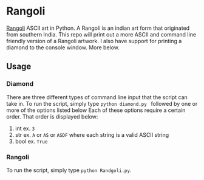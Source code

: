 # Rangoli

[Rangoli](https://en.wikipedia.org/wiki/Rangoli) ASCII art in Python.
A Rangoli is an indian art form that originated from southern India.
This repo will print out a more ASCII and command line friendly version of a Rangoli artwork.
I also have support for printing a diamond to the console window.
More below.

## Usage

### Diamond
There are three different types of command line input that the script can take in.
To run the script, simply type `python diamond.py ` followed by one or more of the options listed below
Each of these options require a certain order.
That order is displayed below:

1. int ex. `3`
2. str ex. `A` or `AS` or `ASDF` where each string is a valid ASCII string
3. bool ex. `True`

### Rangoli

To run the script, simply type `python Randgoli.py`.
